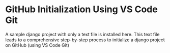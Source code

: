 # GitHub Initialization Using VS Code Git
A sample django project with only a text file is installed here.
This text file leads to a comprehensive step-by-step process to initialize a django project on GitHub (using VS Code Git)
